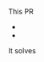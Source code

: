 <!-- PR Title format: feat|fix|chore|etc: short summary (e.g. feat: add loading indicator) -->

This PR
- <!-- e.g. adds a loading indicator -->
- 

It solves <!-- Linear issue, e.g. VEL-100 -->